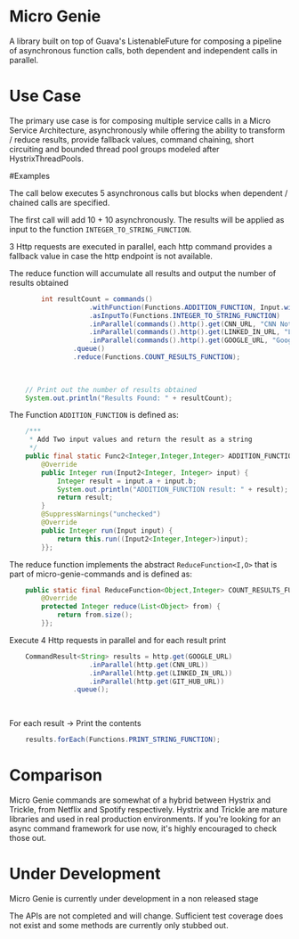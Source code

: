 Micro Genie
=======

A library built on top of Guava's ListenableFuture for composing a pipeline of asynchronous function calls, both dependent and independent calls in parallel.

# Use Case

The primary use case is for composing multiple service calls in a Micro Service Architecture, asynchronously while offering the ability to transform / reduce results, provide fallback values, command chaining, short circuiting and bounded thread pool groups modeled after HystrixThreadPools.   

#Examples

The call below executes 5 asynchronous calls but blocks when dependent / chained calls are specified. 

The first call will add 10 + 10 asynchronously. The results will be applied as input to the function ```INTEGER_TO_STRING_FUNCTION```. 

3 Http requests are executed in parallel, each http command provides a fallback value in case the http endpoint is not available. 

The reduce function will accumulate all results and output the number of results obtained   


```java
		int resultCount = commands()
					.withFunction(Functions.ADDITION_FUNCTION, Input.with(10, 10))
					.asInputTo(Functions.INTEGER_TO_STRING_FUNCTION)
					.inParallel(commands().http().get(CNN_URL, "CNN Not Available"))
					.inParallel(commands().http().get(LINKED_IN_URL, "LinkedIn Not Available"))
					.inParallel(commands().http().get(GOOGLE_URL, "Google Not Available"))	
				.queue()
				.reduce(Functions.COUNT_RESULTS_FUNCTION);
		
		
```


```java
	// Print out the number of results obtained
	System.out.println("Results Found: " + resultCount);
```


The Function ```ADDITION_FUNCTION``` is defined as:


```java
	/***
	 * Add Two input values and return the result as a string
	 */
	public final static Func2<Integer,Integer,Integer> ADDITION_FUNCTION = new Func2<Integer,Integer,Integer>(){
		@Override
		public Integer run(Input2<Integer, Integer> input) {
			Integer result = input.a + input.b;
			System.out.println("ADDITION_FUNCTION result: " + result);
			return result;
		}
		@SuppressWarnings("unchecked")
		@Override
		public Integer run(Input input) {
			return this.run((Input2<Integer,Integer>)input);
		}};

```


The reduce function implements the abstract ```ReduceFunction<I,O>``` that is part of micro-genie-commands and is defined as: 



```java
	public static final ReduceFunction<Object,Integer> COUNT_RESULTS_FUNCTION = new ReduceFunction<Object, Integer>(){
		@Override
		protected Integer reduce(List<Object> from) {
			return from.size();
		}};
```


Execute 4 Http requests in parallel and for each result print


```java
	CommandResult<String> results = http.get(GOOGLE_URL)
					.inParallel(http.get(CNN_URL))
					.inParallel(http.get(LINKED_IN_URL))
					.inParallel(http.get(GIT_HUB_URL))
				.queue();
				
	
```

For each result -> Print the contents

```java 
	results.forEach(Functions.PRINT_STRING_FUNCTION);
```


# Comparison
Micro Genie commands are somewhat of a hybrid between Hystrix and Trickle, from Netflix and Spotify respectively. Hystrix and Trickle are mature libraries and used in real production environments. If you're looking for an async command framework for use now, it's highly encouraged to check those out.   


# Under Development

Micro Genie is currently under development in a non released stage

The APIs are not completed and will change. Sufficient test coverage does not exist and some methods are currently only stubbed out. 

